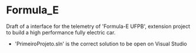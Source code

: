 # Formula_E
Draft of a interface for the telemetry of 'Formula-E UFPB', extension project to build a high performance fully electric car.
  
- 'PrimeiroProjeto.sln' is the correct solution to be open on Visual Studio 
